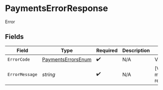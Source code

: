 # PaymentsErrorResponse

Error


## Fields

| Field                                                               | Type                                                                | Required                                                            | Description                                                         | Example                                                             |
| ------------------------------------------------------------------- | ------------------------------------------------------------------- | ------------------------------------------------------------------- | ------------------------------------------------------------------- | ------------------------------------------------------------------- |
| `ErrorCode`                                                         | [PaymentsErrorsEnum](../../Models/Components/PaymentsErrorsEnum.md) | :heavy_check_mark:                                                  | N/A                                                                 | VALIDATION                                                          |
| `ErrorMessage`                                                      | *string*                                                            | :heavy_check_mark:                                                  | N/A                                                                 | [VALIDATION] missing reference                                      |